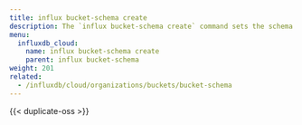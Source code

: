 ```yaml
---
title: influx bucket-schema create
description: The `influx bucket-schema create` command sets the schema for a measurement in an InfluxDB bucket that has the `explicit` schema-type.
menu:
  influxdb_cloud:
    name: influx bucket-schema create
    parent: influx bucket-schema
weight: 201
related:
  - /influxdb/cloud/organizations/buckets/bucket-schema
---
```


{{< duplicate-oss >}}
